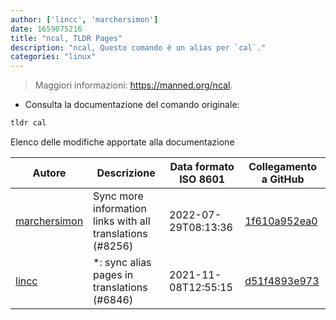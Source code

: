 ```yaml
---
author: ['lincc', 'marchersimon']
date: 1659075216
title: "ncal, TLDR Pages"
description: "ncal, Questo comando è un alias per `cal`."
categories: "linux"
---
```

> Maggiori informazioni: <https://manned.org/ncal>.

- Consulta la documentazione del comando originale:

```bash
tldr cal
```
Elenco delle modifiche apportate alla documentazione


Autore | Descrizione | Data formato ISO 8601 | Collegamento a GitHub
------|-----|-----|-----
[marchersimon](mailto:50295997+marchersimon@users.noreply.github.com) | Sync more information links with all translations (#8256) | 2022-07-29T08:13:36 | [1f610a952ea0](https://github.com/tldr-pages/tldr/commit/1f610a952ea0d53e0a1bdbd1246ef81f24db2f3f)
[lincc](mailto:46962923+blueskyson@users.noreply.github.com) | *: sync alias pages in translations (#6846) | 2021-11-08T12:55:15 | [d51f4893e973](https://github.com/tldr-pages/tldr/commit/d51f4893e973508f79168db1220c0556c9f88743)

